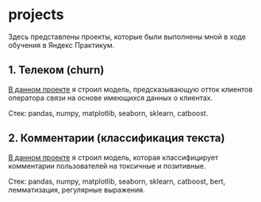 # projects
Здесь представлены проекты, которые были выполнены мной в ходе обучения в Яндекс Практикум. 

## 1. Телеком (churn) 
[В данном проекте](https://github.com/nnshoshin/projects/blob/main/praktikum_telecom_shoshin.ipynb) я строил модель, предсказывающую отток клиентов оператора связи на основе имеющихся данных о клиентах. 

Стек: pandas, numpy, matplotlib, seaborn, sklearn, catboost.

## 2. Комментарии (классификация текста) 
[В данном проекте](https://github.com/nnshoshin/projects/blob/main/praktikum_texts_shoshin.ipynb) я строил модель, которая классифицирует комментарии пользователей на токсичные и позитивные. 

Стек: pandas, numpy, matplotlib, seaborn, sklearn, catboost, bert, лемматизация, регулярные выражения.
